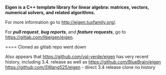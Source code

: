 **Eigen is a C++ template library for linear algebra: matrices, vectors, numerical solvers, and related algorithms.**

For more information go to http://eigen.tuxfamily.org/.

For ***pull request***, ***bug reports***, and ***feature requests***, go to https://gitlab.com/libeigen/eigen.

====
Cloned as gitlab repo went down

Also appears that https://github.com/val-verde/eigen has very recent history, including 3.4. release
as well as
https://github.com/BlueBrain/eigen
https://github.com/SWang525/eigen - direct 3.4 release clone no history

